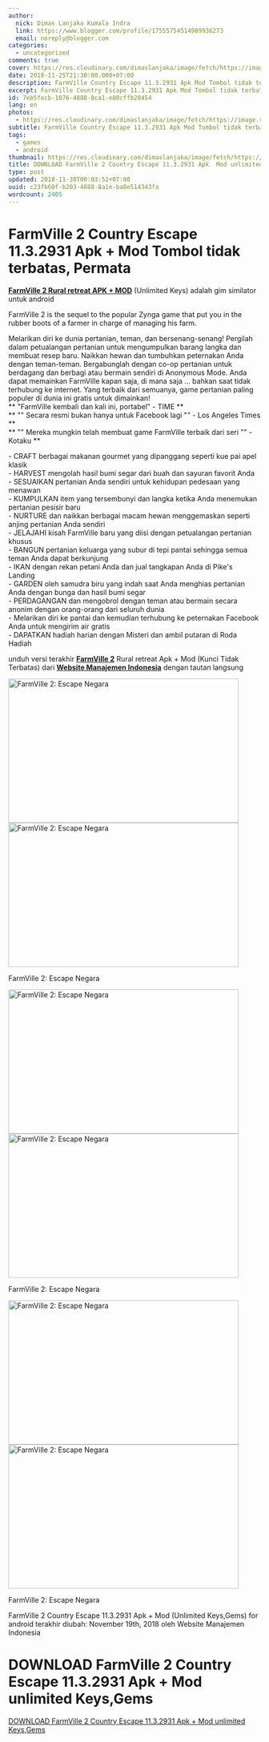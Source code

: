```yaml
---
author:
  nick: Dimas Lanjaka Kumala Indra
  link: https://www.blogger.com/profile/17555754514989936273
  email: noreply@blogger.com
categories:
  - uncategorized
comments: true
cover: https://res.cloudinary.com/dimaslanjaka/image/fetch/https://image.revdl.com/2014/01/FarmVille-2-Country-Escape-1.jpg
date: 2018-11-25T21:30:00.000+07:00
description: FarmVille Country Escape 11.3.2931 Apk Mod Tombol tidak terbatas, Permata
excerpt: FarmVille Country Escape 11.3.2931 Apk Mod Tombol tidak terbatas, Permata
id: 7eb5fecb-1076-4888-8ca1-e80cffb20454
lang: en
photos:
  - https://res.cloudinary.com/dimaslanjaka/image/fetch/https://image.revdl.com/2014/01/FarmVille-2-Country-Escape-1.jpg
subtitle: FarmVille Country Escape 11.3.2931 Apk Mod Tombol tidak terbatas, Permata
tags:
  - games
  - android
thumbnail: https://res.cloudinary.com/dimaslanjaka/image/fetch/https://image.revdl.com/2014/01/FarmVille-2-Country-Escape-1.jpg
title: DOWNLOAD FarmVille 2 Country Escape 11.3.2931 Apk  Mod unlimited Keys,Gems
type: post
updated: 2018-11-30T00:03:52+07:00
uuid: c23fb60f-b203-4888-8a1e-ba8e514343fa
wordcount: 2405
---
```


<h1 for="title"> <span class="notranslate"> FarmVille 2 Country Escape 11.3.2931 Apk + Mod Tombol tidak terbatas, Permata</span> </h1>  <div>  <div class="post_content entry-content">  <p> <span class="notranslate"> <strong><a href="https://webmanajemen.com/" class="notranslate"><span class="notranslate">FarmVille 2 Rural retreat APK + MOD</span></a></strong> (Unlimited Keys) adalah gim similator untuk android</span> </p>  <p> <span class="notranslate">FarmVille 2 is the sequel to the popular Zynga game that put you in the rubber boots of a farmer in charge of managing his farm.</span> </p> <p> <span class="notranslate"> Melarikan diri ke dunia pertanian, teman, dan bersenang-senang!</span> <span class="notranslate"> Pergilah dalam petualangan pertanian untuk mengumpulkan barang langka dan membuat resep baru.</span> <span class="notranslate"> Naikkan hewan dan tumbuhkan peternakan Anda dengan teman-teman.</span> <span class="notranslate"> Bergabunglah dengan co-op pertanian untuk berdagang dan berbagi atau bermain sendiri di Anonymous Mode.</span> <span class="notranslate"> Anda dapat memainkan FarmVille kapan saja, di mana saja ... bahkan saat tidak terhubung ke internet.</span> <span class="notranslate"> Yang terbaik dari semuanya, game pertanian paling populer di dunia ini gratis untuk dimainkan!</span> <span id="more-4618" class="notranslate"></span><br><span class="notranslate"> ** "FarmVille kembali dan kali ini, portabel" - TIME **</span> <br><span class="notranslate"> ** "" Secara resmi bukan hanya untuk Facebook lagi "" - Los Angeles Times **</span> <br><span class="notranslate"> ** "" Mereka mungkin telah membuat game FarmVille terbaik dari seri "" - Kotaku **</span> </p>  <p> <span class="notranslate"> - CRAFT berbagai makanan gourmet yang dipanggang seperti kue pai apel klasik</span> <br><span class="notranslate"> - HARVEST mengolah hasil bumi segar dari buah dan sayuran favorit Anda</span> <br><span class="notranslate"> - SESUAIKAN pertanian Anda sendiri untuk kehidupan pedesaan yang menawan</span> <br><span class="notranslate"> - KUMPULKAN item yang tersembunyi dan langka ketika Anda menemukan pertanian pesisir baru</span> <br><span class="notranslate"> - NURTURE dan naikkan berbagai macam hewan menggemaskan seperti anjing pertanian Anda sendiri</span> <br><span class="notranslate"> - JELAJAHI kisah FarmVille baru yang diisi dengan petualangan pertanian khusus</span> <br><span class="notranslate"> - BANGUN pertanian keluarga yang subur di tepi pantai sehingga semua teman Anda dapat berkunjung</span> <br><span class="notranslate"> - IKAN dengan rekan petani Anda dan jual tangkapan Anda di Pike's Landing</span> <br><span class="notranslate"> - GARDEN oleh samudra biru yang indah saat Anda menghias pertanian Anda dengan bunga dan hasil bumi segar</span> <br><span class="notranslate"> - PERDAGANGAN dan mengobrol dengan teman atau bermain secara anonim dengan orang-orang dari seluruh dunia</span> <br><span class="notranslate"> - Melarikan diri ke pantai dan kemudian terhubung ke peternakan Facebook Anda untuk mengirim air gratis</span> <br><span class="notranslate"> - DAPATKAN hadiah harian dengan Misteri dan ambil putaran di Roda Hadiah</span> </p>  <p></p>  <p> <span class="notranslate"> unduh versi terakhir <strong><a href="https://webmanajemen.com/" class="notranslate"><span class="notranslate">FarmVille 2</span></a></strong> Rural retreat Apk + Mod (Kunci Tidak Terbatas) dari <span class="notranslate"><strong><a href="https://webmanajemen.com/" class="notranslate">Website Manajemen Indonesia</a></strong></span> dengan tautan langsung</span> </p>  <p></p>  <div class="wp-caption aligncenter"> <a href="https://webmanajemen.com/" class="notranslate"><img class="" data-cfsrc="https://image.revdl.com/2014/01/FarmVille-2-Country-Escape-1.jpg" alt="FarmVille 2: Escape Negara" width="460" height="288" src="https://res.cloudinary.com/dimaslanjaka/image/fetch/https://image.revdl.com/2014/01/FarmVille-2-Country-Escape-1.jpg"></a> <noscript><img class="" src="https://image.revdl.com/2014/01/FarmVille-2-Country-Escape-1.jpg" alt="FarmVille 2: Escape Negara" width="460" height="288"></noscript>  <p class="wp-caption-text"> <span class="notranslate"> FarmVille 2: Escape Negara</span> </p>  </div>  <p></p>  <div class="wp-caption aligncenter"> <a href="https://webmanajemen.com/" class="notranslate"><img class="" data-cfsrc="https://image.revdl.com/2014/01/FarmVille-2-Country-Escape-2.jpg" alt="FarmVille 2: Escape Negara" width="460" height="288" src="https://res.cloudinary.com/dimaslanjaka/image/fetch/https://image.revdl.com/2014/01/FarmVille-2-Country-Escape-2.jpg"></a> <noscript><img class="" src="https://image.revdl.com/2014/01/FarmVille-2-Country-Escape-2.jpg" alt="FarmVille 2: Escape Negara" width="460" height="288"></noscript>  <p class="wp-caption-text"> <span class="notranslate"> FarmVille 2: Escape Negara</span> </p>  </div>  <p></p>  <div class="wp-caption aligncenter"> <a href="https://webmanajemen.com/" class="notranslate"><img class="" data-cfsrc="https://image.revdl.com/2014/01/FarmVille-2-Country-Escape-3.jpg" alt="FarmVille 2: Escape Negara" width="460" height="288" src="https://res.cloudinary.com/dimaslanjaka/image/fetch/https://image.revdl.com/2014/01/FarmVille-2-Country-Escape-3.jpg"></a> <noscript><img class="" src="https://image.revdl.com/2014/01/FarmVille-2-Country-Escape-3.jpg" alt="FarmVille 2: Escape Negara" width="460" height="288"></noscript>  <p class="wp-caption-text"> <span class="notranslate"> FarmVille 2: Escape Negara</span> </p>  </div>  <div class="hatom-extra"> <span class="notranslate"> <span class="notranslate entry-title">FarmVille 2 Country Escape 11.3.2931 Apk + Mod (Unlimited Keys,Gems) for android</span> terakhir diubah: <span class="notranslate updated">November 19th, 2018</span> oleh <span class="notranslate author vcard">Website Manajemen Indonesia</span></span> </div>  <div class="clear"></div>  </div>  <h1 for="title" class="notranslate">DOWNLOAD FarmVille 2 Country Escape 11.3.2931 Apk + Mod unlimited Keys,Gems</h1>  <div class="w3-center w3-container w3-border notranslate"> <a href="https://dimaslanjaka-storage.000webhostapp.com/revdl.php?download&amp;path=/farmville-2-android.html/" target="_blank" class="w3-btn w3-green" rel="noopener noreferer nofollow">DOWNLOAD FarmVille 2 Country Escape 11.3.2931 Apk + Mod unlimited Keys,Gems</a> </div>  </div>